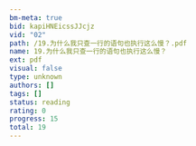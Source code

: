 ```yaml
---
bm-meta: true
bid: kapiHNEicssJJcjz
vid: "02"
path: /19.为什么我只查一行的语句也执行这么慢？.pdf
name: 19.为什么我只查一行的语句也执行这么慢？
ext: pdf
visual: false
type: unknown
authors: []
tags: []
status: reading
rating: 0
progress: 15
total: 19
---
```

